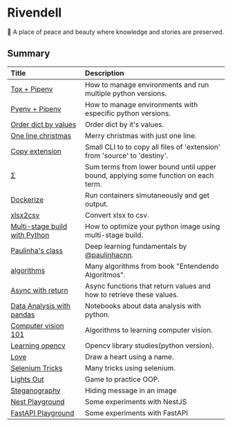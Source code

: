 # Rivendell
:seedling: A place of peace and beauty where knowledge and stories are preserved.

## Summary

|Title|Description|
|:----|:----------|
|[Tox + Pipenv](toxpipenv/)| How to manage environments and run multiple python versions. |
|[Pyenv + Pipenv](pyenvpipenv/)| How to manage environments with especific python versions. |
|[Order dict by values](orderdictbyvalue/)| Order dict by it's values. |
|[One line christmas](onelinechristmas/)| Merry christmas with just one line. |
|[Copy extension](copyextension/)| Small CLI to to copy all files of 'extension' from 'source' to 'destiny'. |
|[Σ](summation/)| Sum terms from lower bound until upper bound, applying some function on each term. |
|[Dockerize](dockerize/)| Run containers simutaneously and get output. |
|[xlsx2csv](xlsx2csv/)| Convert xlsx to csv. |
|[Multi-stage build with Python](multistagepython/)| How to optimize your python image using multi-stage build. |
|[Paulinha's class](paulinhaclass/)| Deep learning fundamentals by [@paulinhacnn](http://github.com/paulinhacnn). |
|[algorithms](algorithms/)| Many algorithms from book "Entendendo Algoritmos". |
|[Async with return](asyncreturn/)| Async functions that return values and how to retrieve these values. |
|[Data Analysis with pandas](dataanalysis/)| Notebooks about data analysis with python. |
|[Computer vision 101](cv/)| Algorithms to learning computer vision. |
|[Learning opencv](learningopencv/)|  Opencv library studies(python version). |
|[Love](love/)| Draw a heart using a name. |
|[Selenium Tricks](selenium_tricks/)| Many tricks using selenium. |
|[Lights Out](lights_out/)| Game to practice OOP. |
|[Steganography](hiding_message_in_an_image//)| Hiding message in an image |
|[Nest Playground](nest-playground/)| Some experiments with NestJS |
|[FastAPI Playground](fastapi-playground/)| Some experiments with FastAPI |